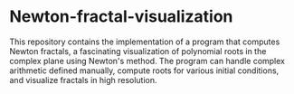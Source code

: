 # Newton-fractal-visualization
This repository contains the implementation of a program that computes Newton fractals, a fascinating visualization of polynomial roots in the complex plane using Newton's method. The program can handle complex arithmetic defined manually, compute roots for various initial conditions, and visualize fractals in high resolution.
